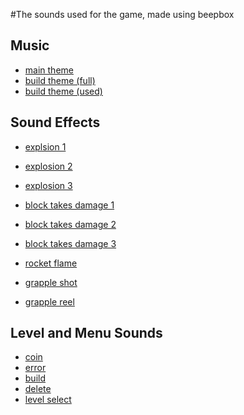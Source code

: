 #The sounds used for the game, made using beepbox

## Music
- [main theme](https://www.beepbox.co/#9n31s7k0l00e0ft2ha7g0fj08r1i0o432T0v6u00f10s4q00d03w2h2E0T0v2u00f0qg415d04w2h0E0T0v3u00f0qg413d04w4h0E0T2v6u02f10w4qA009d03w0E100b00000000000icylDwV8O900000000ick8Q4h8nghwm0p28PDxqqfldtcK82-wOVwbWVx8VBN5mhN6nQ5Xd7NxBwAqqfALE8W6qfjLaNeIHcHaEOr8-kEHFObxkYLePaPGOIDGKOsLcHAzIHdD8OcJ_bqqfN_UAPhUl9E_c-AR_jCzVGK4L5UOOeyywzE8WbGjnVgXaPFOczohfbV_4ye4Z9CL-iEDJG2ewzE8-4gsH4GOI0LaKKVQqKgEIFSaxkYLdPaOuOI6jPWWo3sAHcCyeyieyieSOZCFQucnJa9qDoSLcL4YOIjHaOgWKjbxi4x8mO4RQQu3ihQ4t17hipsRWbzbG8WazbCKPhYPA4t17ghM59BPnEG8W2ewzEC9cL1ywIQo3Vd6vBlkzmzpCnBlBeqcGJHWCqcPb4aXH_b_aqcNjjjjjjjjIZJvmTJ_BldcKkDHd6l9d6lBlBplklBplpjCzaHaZHsOPqXSYGJlcHaHaOGEHaOGOJGIHSJPbdHKLYLYXi3FbZCjnO2eAO-rjbOGGSLrcOYGIHaHaGEEEECaCQjH35jasPa8jrdQO4O4TP8jVVdP-llilqdCppvBlBplpmllmtnC0)
- [build theme (full)](https://www.beepbox.co/#9n35sbk0l0ge02t27a7g0vj0er3i0o432T0v2u00f42ja0x72r02b0qYA12hb41d01d04w2h0E0T0v2u00f0qg417d04w2h0E0T0v2u00f0qg414d04w4h0E0T2v5u02f10w4qw403d03w0E0T2v5u02f10v8qw405d03w0E0T2v4u02f10w4qw00d03w0E0T4v1uf0f0q00z6666ji8k8k3jSBKSJJAArriiiiii07JCABrzrrrrrrr00YrkqHrsrrrrjr005zrAqzrjzrrqr1jRjrqGGrrzsrsA099ijrABJJJIAzrrtirqrqjqixzsrAjrqjiqaqqysttAJqjikikrizrHtBJJAzArzrIsRCITKSS099ijrAJS____Qg99habbCAYrDzh00E0T2v1u15f10w4qw02d03w0E0b00000000000yc000000000000000064zh5o00000000x4Ph5pUCECECHKYQ000008h4h400h4h4h4h4000000000004h4h004h0000000000000000000002cA0000000000000000000000000000000000000000000000000p2aMIQujbAQux8i1ULpJvP5iHSR_fKSrnQlrCRYc2SbTwTFr82vw2uhIS5KihA1pXYwooFE-zbEpEY18zN2IzE8W2enQ6ngVE-X48YOMzE8W2enQ6nhKpw6o1q1DVg60Vgc9cLpH-1O_e4bUh8zR4zE8W9vLsnTspua4t17hfbTfvX9h84YzpIboV82qXd7wAdm4tcO90ZE-X1nOSaD84wcJduCqX8WpAi3bI5wNyNPhYpk2gb6ndvaGTieCp4vrLy36bdOGSa4IOXCZ7XCRCZ7Mi1pKDM24VJvn8228S0FFJvleqf18qpE-21d7PAjG91rSzOdwHu9Uyuf-QSnNWFN5sltYNBll_RnZrIVdRAtPeRN74lllVBks0ctcQPjfkOjbRSiHVtQPVZN7891n43XeheEA5YNob1JIleq2gnN554RZGGH8WpAi3yX1ocoIUysqqfVv5bmu_odSunPnU8O3HOezB5p6I5w8YHvYOVVuVXYEIICPhD0ydd6hlAQhVdmjh7ARpd4ujlF4t5d97hjihQkQAt5faE4C8YnpHSr8YCH9EzOqICyf9G00IODOjartgVB8KY1I5SXPifgbL4yfqH4bHncVC0zFx4xubInzNsGIg8M02oWqsEYnFB9g5dddJFUXA5dltBRNUXImQQQQQQQQQQQQQQQQQQQQQQQCy0000000)
- [build theme (used)](https://www.beepbox.co/#9n35sbk0l00e06t27a7g06j09r1i0o432T0v3u10f0qg01d04w2h0E0T0v1u10f0qg01d04w2h0E0T0v2u00f0qg01d04w4h0E0T2v5u02f10w4qw00d03w0E0T2v5u02f10w4qw00d03w0E0T2v5u02f10w4qw00d03w0E0T4v1uf0f0q00z6666ji8k8k3jSBKSJJAArriiiiii07JCABrzrrrrrrr00YrkqHrsrrrrjr005zrAqzrjzrrqr1jRjrqGGrrzsrsA099ijrABJJJIAzrrtirqrqjqixzsrAjrqjiqaqqysttAJqjikikrizrHtBJJAzArzrIsRCITKSS099ijrAJS____Qg99habbCAYrDzh00E0T2v1u15f10w4qw02d03w0E0b00000000024jd48h4h40000000000000000000p26bmrnOpt9aLrnMeKSrn_lKrnMMboLu3uBIw9-002qXd7wAdm4tcO90ZE-X1nOSaD84wcJduCqX8WpAi3bI5wNyNPhYpk2gb6ndvaGTieCp4vrLy36bdOGSa4IOXdWfNr4r4ITjU32pJvn88ynFJvp3CzO4wGh8ajhYpll8A5fqfI5wJCz-DpOE4wFdBYuwmTtmXnkpll8A5tm2MnRQXel0A5thpIL09T4PPcTBtXSnt4M39jdcQPAOjI5tAP1BTjdCze14qqcyH9EzOqICyf9GOq8YCHi8WaqieyCAzEFF8Waulg9chUKPnIShVdmjh7ARpd4ujk0IODOjartgVB8KY1I5SXPifgbL4yfqH4bHncVC0zFx4xubInzNsGIg8M1ctdekubw0000)

## Sound Effects
- [explsion 1](https://www.beepbox.co/#9n14s0k0l00e00t2ma7g00j07r3i0o4T1v1ucaf0q0x10r71d23A1F0B9Q2030Pef20E3b96287gT2v2u02f20w4107qw00d03w0E0T2v1u02f10w4qw00d01w0E0T3v1uf8f0q0w10p7d08S-IqiiiiiiiiiiiiE1biT3v1uf9f0qww10l51d08SW86bmhkrrzrkrrrE1b6b4h00p1P0bCROcMubw96Cz8py0dj4kVy9E9Patw74XNqqYgf0F7RhVu0000)
- [explosion 2](https://www.beepbox.co/#9n14s0k0l00e00t2ma7g00j07r3i0o4T1v1ucaf0q0x10r71d23A1F0B9Q2030Pef20E3b96287gT2v2u02f20w4107qw00d03w0E0T2v1u02f10w4qw00d01w0E0T3v1uf8f0q0w10p7d08S-IqiiiiiiiiiiiiE1biT3v1uf9f0qww10l51d08SW86bmhkrrzrkrrrE1b6b4h00p1Q0bCROYIubw96Czcpy8NchjC8E09XapDnNnmm4CI43MahZuunw000)
- [explosion 3](https://www.beepbox.co/#9n14s0k0l00e00t2ma7g00j07r3i0o4T1v1ucaf0q0x10r71d23A1F0B9Q2030Pef20E3b96287gT2v2u02f20w4107qw00d03w0E0T2v1u02f10w4qw00d01w0E0T3v1uf8f0q0w10p7d08S-IqiiiiiiiiiiiiE1biT3v1uf9f0qww10l51d08SW86bmhkrrzrkrrrE1b6b4h00p1Q0bCROVMubw8iqMxC8P4N5eoyw0DIFCtv5tponcDwkzjhD7BU0000)

- [block takes damage 1](https://www.beepbox.co/#9n14s0k0l00e00t2ma7g00j07r3i0o4T0v1u10f0qg01d04w2h0E0T2v2u02f0q0x10p71d08w0E1biT2v1u02f10w4qw00d01w0E0T3v1uf8f0q0w10p7d08S-IqiiiiiiiiiiiiE1biT3v1uf9f0qww10l51d08SW86bmhkrrzrkrrrE1b6b4h00p1e0aq0xouqw00000)
- [block takes damage 2](https://www.beepbox.co/#9n14s0k0l00e00t2ma7g00j07r3i0o4T0v1u10f0qg01d04w2h0E0T2v2u02f0q0x10p71d08w0E1biT2v1u02f10w4qw00d01w0E0T3v1uf8f0q0w10p7d08S-IqiiiiiiiiiiiiE1biT3v1uf9f0qww10l51d08SW86bmhkrrzrkrrrE1b6b4h00p1e0aq00kDCE00000)
- [block takes damage 3](https://www.beepbox.co/#9n14s0k0l00e00t2ma7g00j07r3i0o4T0v1u10f0qg01d04w2h0E0T2v2u02f0q0x10p71d08w0E1biT2v1u02f10w4qw00d01w0E0T3v1uf8f0q0w10p7d08S-IqiiiiiiiiiiiiE1biT3v1uf9f0qww10l51d08SW86bmhkrrzrkrrrE1b6b4h00p1i0aq00eq0yGfdg00000)

- [rocket flame](https://www.beepbox.co/#9n14s0k0l00e00t2ma7g00j07r3i0o4T1v1ucaf0q0x10r71d23A1F0B9Q2030Pef20E3b96287gT2v2u02f20w4107qw00d04w0E0T2v1u02f10w4qw00d01w0E0T3v1uf8f0q0w10p7d08S-IqiiiiiiiiiiiiE1biT3v1uf9f0qww10l51d08SW86bmhkrrzrkrrrE1b6b4h00p1e0bdH_03Ns00000)

- [grapple shot](https://www.beepbox.co/#9n34s0k0l00e00t2ma7g00j07r3i0o433T0v1u00f0q0x10r71d23w2h0E3b9080gT0v1u10f0qg01d04w2h0E0T0v1u10f0qg01d04w2h0E0T3v2ugaf0qwx10i611d08SarABJSSSSSRJIAzE1b6T2v1u02f10w4qw00d01w0E0T3v1uf8f0q0w10p7d08S-IqiiiiiiiiiiiiE1biT3v1uf9f0qww10l51d08SW86bmhkrrzrkrrrE1b6b4h4g0p1t09cFYnBAHgAubw02FJj4gf5M00000)
- [grapple reel](https://www.beepbox.co/#9n34s0k0l00e00t1Da7g00j07r3i0o433T0v1u00f0q0x10r71d23w2h0E3b9080gT0v1u00f0qg01d04w5h0E0T0v1u10f0qg01d04w2h0E0T3v2ugaf0qwx10i611d08SarABJSSSSSRJIAzE1b6T2v5u02f10w4qw00d01w0E0T3v1uf8f0q0w10p7d08S-IqiiiiiiiiiiiiE1biT3v1uf9f0qww10l51d08SW86bmhkrrzrkrrrE1b6b4h4g0p22c0000FyZlxkkQQxkkQQQxkkxkkQQQQQQQQQQQQQQQQQQQQQQQQQQQQQQQQQQQQQQQQQQQQQwaoLloJd8Jddddddddddddddddddddddddddddddddddddddddddddddddddddddd80000)

## Level and Menu Sounds
- [coin](https://www.beepbox.co/#9n11s6k0l00e03t43a7g0fj07r1i0o4T0v0u00f0qg01d04w2h0E0T4v2uf0f0q011z6666ji8k8k3jSBKSJJAArriiiiii07JCABrzrrrrrrr00YrkqHrsrrrrjr005zrAqzrjzrrqr1jRjrqGGrrzsrsA099ijrABJJJIAzrrtirqrqjqixzsrAjrqjiqaqqysttAJqjikikrizrHtBJJAzArzrIsRCITKSS099ijrAJS____Qg99habbCAYrDzh00E0b4h400000000h4g00000000p1mFE-jd7yUunwaqcZ0kQDyU0)
- [error](https://www.beepbox.co/#9n31sbk0l00e00t2na7g0fj07r3i0o433T0v0u00f0qg01d04w2h0E0T0v1u10f0qg01d04w2h0E0T0v0u10f0qg01d04w2h0E0T2v5u15f10w4qw02d03w0E0b00000000000g000000000100000000004h400000000p1F002PkW_xkQv8Gpuhq1q3LM5chO0pydFchir59f7g0)
- [build](https://www.beepbox.co/#9n31sbk0l00e00t2na7g0fj07r3i0o433T0v0u00f0qg01d04w2h0E0T0v1u10f0qg01d04w2h0E0T0v0u10f0qg01d04w2h0E0T2v0u15f10w4qw02d03w0E0b40000000000g0000000001000000000040000000000p1g0000IQpo2TaXf8M0)
- [delete](https://www.beepbox.co/#9n31sbk0l00e00t2na7g0fj07r3i0o433T0v0u00f0qg01d04w2h0E0T0v1u10f0qg01d04w2h0E0T0v0u10f0qg01d04w2h0E0T2v0u02f10w4qw02d03w0E0b40000000000g0000000001000000000040000000000p1h0000IQpo2gKgYYz00)
- [level select](https://www.beepbox.co/#9n31sbk0l00e00t2na7g0fj07r3i0o433T0v0u00f0qg01d04w2h0E0T0v1u10f0qg01d04w2h0E0T0v3u10f0qg01d04w2h0E0T2v0u02f10w4qw01d03w0E0b40000000000g0000000001000000000040000000000p1rFE-45kCnhpBWIYn0001ja8b3PI0)
